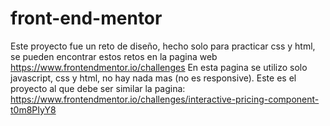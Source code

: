 # front-end-mentor
Este proyecto fue un reto de diseño, hecho solo para practicar css y html, se pueden encontrar estos retos en la pagina web https://www.frontendmentor.io/challenges
En esta pagina se utilizo solo javascript, css y html, no hay nada mas (no es responsive).
Este es el proyecto al que debe ser similar la pagina: https://www.frontendmentor.io/challenges/interactive-pricing-component-t0m8PIyY8
